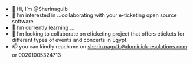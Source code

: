 - 👋 Hi, I’m @Sherinaguib
- 👀 I’m interested in ...collaborating with your e-ticketing open source software 
- 🌱 I’m currently learning ...
- 💞️ I’m looking to collaborate on eticketing project that offers etickets for different types of events and concerts in Egypt. 
- 📫 you can kindly reach me on sherin.naguib@dominick-esolutions.com or 00201005324713

<!---
Sherinaguib/Sherinaguib is a ✨ special ✨ repository because its `README.md` (this file) appears on your GitHub profile.
You can click the Preview link to take a look at your changes.
--->
